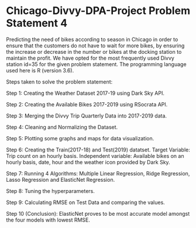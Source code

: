 # Chicago-Divvy-DPA-Project Problem Statement 4

Predicting the need of bikes according to season in Chicago in order to ensure that the customers do not have to wait for more bikes, by ensuring the increase or decrease in the number or bikes at the docking station to maintain the profit. We have opted for the most frequently used Divvy station id=35 for the given problem statement. The programming language used here is R (version 3.6).

Steps taken to solve the problem statement:

Step 1: Creating the Weather Dataset 2017-19 using Dark Sky API.

Step 2: Creating the Available Bikes 2017-2019 using RSocrata API.

Step 3: Merging the Divvy Trip Quarterly Data into 2017-2019 data.

Step 4: Cleaning and Normalizing the Dataset.

Step 5: Plotting some graphs and maps for data visualization.

Step 6: Creating the Train(2017-18) and Test(2019) datatset. Target Variable: Trip count on an hourly basis. Independent variable: Available bikes on an hourly basis, date, hour and the weather icon provided by Dark Sky.

Step 7: Running 4 Algorithms: Multiple Linear Regression, Ridge Regression, Lasso Regression and ElasticNet Regression.

Step 8: Tuning the hyperparameters.

Step 9: Calculating RMSE on Test Data and comparing the values.

Step 10 (Conclusion): ElasticNet proves to be most accurate model amongst the four models with lowest RMSE.

